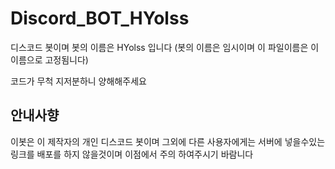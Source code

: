 # Discord_BOT_HYolss
디스코드 봇이며 봇의 이름은 HYolss 입니다 (봇의 이름은 임시이며 이 파일이름은 이 이름으로 고정됨니다)

코드가 무척 지저분하니 양해해주세요

## 안내사향
이봇은 이 제작자의 개인 디스코드 봇이며 그외에 다른 사용자에게는 서버에 넣을수있는 링크를 배포를 하지 않을것이며
이점에서 주의 하여주시기 바람니다
